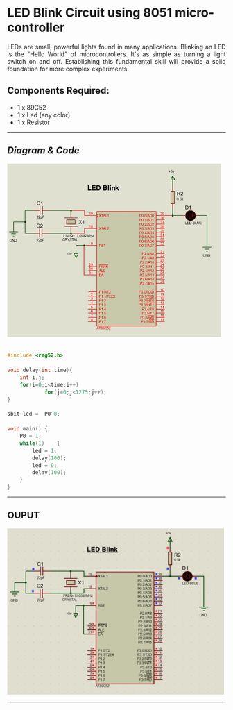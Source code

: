 # LED Blink Circuit using 8051 micro-controller


<div align ="justify">

LEDs are small, powerful lights found in many applications. 
Blinking an LED is the "Hello World" of microcontrollers. 
It's as simple as turning a light switch on and off. 
Establishing this fundamental skill will provide a solid foundation for more complex experiments.

</div>

## Components Required:

- 1 x 89C52
- 1 x Led (any color)
- 1 x Resistor 
  
----

## ***Diagram & Code***

<img src="./Files/LED_Blink.jpg" height="400">

```c

#include <reg52.h> 

void delay(int time){ 
	int i,j;
	for(i=0;i<time;i++)
			for(j=0;j<1275;j++);
}

sbit led =  P0^0; 

void main()	{
	P0 = 1;
	while(1)	{
		led = 1;
		delay(100);
		led = 0;
		delay(100);
	}
}

```

----

## OUPUT

<img src="./Files/LED_Blink.gif" width="500">

-----